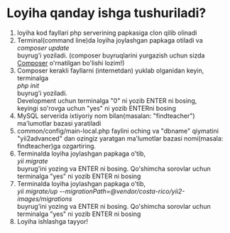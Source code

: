 <p align="center">
    <h1>Loyiha qanday ishga tushuriladi?</h1>
</p>

<ol>
    <li>loyiha kod fayllari php serverining papkasiga clon qilib olinadi</li>
    <li>Terminal(command line)da loyiha joylashgan papkaga otiladi va <br><i>composer update</i><br> buyrug'i yoziladi. (composer buyruqlarini yurgazish uchun sizda <a href="https://getcomposer.org/download/">Composer</a> o'rnatilgan bo'lishi lozim!)</li>
    <li>Composer kerakli fayllarni (internetdan) yuklab olganidan keyin, terminalga <br><i>php init</i><br> buyrug'i yoziladi. 
    <br>Development uchun terminalga "0" ni yozib ENTER ni bosing, 
    <br>keyingi so'rovga uchun "yes" ni yozib ENTERni bosing</li>
    <li>MySQL serverida ixtiyoriy nom bilan(masalan: "findteacher") ma'lumotlar bazasi yaratiladi</li>
    <li>common/config/main-local.php faylini oching va "dbname" qiymatini "yii2advanced" dan ozingiz yaratgan ma'lumotlar bazasi nomi(masala: findteacher)ga ozgartiring.</li>
    <li>Terminalda loyiha joylashgan papkaga o'tib, <br><i>yii migrate</i><br>
    buyrug'ini yozing va ENTER ni bosing. Qo'shimcha sorovlar uchun terminalga "yes" ni yozib ENTER ni bosing</li>
    <li>Terminalda loyiha joylashgan papkaga o'tib, <br><i>yii migrate/up --migrationPath=@vendor/costa-rico/yii2-images/migrations</i><br>buyrug'ini yozing va ENTER ni bosing. Qo'shimcha sorovlar uchun terminalga "yes" ni yozib ENTER ni bosing</li>
    <li>Loyiha ishlashga tayyor!</li>
</ol>
